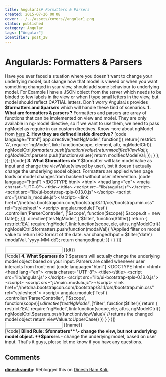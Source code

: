 ```yaml
---
title: AngularJs# Formatters & Parsers
created: 2015-07-26 00:08
cover: ../../assets/covers//angular1.png
status: published
category: Angular
tags: ["Angular"]
identifier: post_28
---
```

# AngularJs: Formatters & Parsers

Have you ever faced a situation where you doesn't want to change your underlying model, but change how that model is viewed or when you want something changed in your view, should add some behaviour to underlying model. For Example I have a JSON object from the server which needs to be binded to few labels in the view or when I type small letters in the view, but model should reflect CAPTIAL letters. Don't worry AngularJs provides **$formatters and $parsers** which will handle these kind of scenarios. **1\. What are formatters & parsers ?** Formatters and parsers are array of functions that can be implemented on view and model. They are only available in ng-model directive, so if we want to use them, we need to pass ngModel as require in our custom directives. Know more about ngModel from [here](https://docs.angularjs.org/api/ng/type/ngModel.NgModelController) **2\. How they are defined inside directive ?** [code language="html"] app.directive('testNgModel', function(){ return{ restrict: 'A', require: 'ngModel', link: function(scope, element, attr, ngModelCtrl){ ngModelCtrl.$formatters.push(function(value){ return modifiedViewVal; }); ngModelCtrl.$parsers.push(function(value){ return modifiedModelVal; }); } }; }); [/code] **3\. What $formatters do ?** $formatter will take modelValue as input and change the viewValue(viewed by user), but it doesn't actually change the umderlying model object. Formatters are applied when page loads or model changes from backend without user intervention. [code language="html"] <!DOCTYPE html> <html> <head lang="en"> <meta charset="UTF-8"> <title></title> <script src="lib/angular.js"></script> <script src="lib/ui-bootstrap-tpls-0.13.0.js"></script> <script src="js/main_module.js"></script> <link href="//netdna.bootstrapcdn.com/bootstrap/3.1.1/css/bootstrap.min.css" rel="stylesheet"> <script> angular.module('Test') .controller('ParserController', ['$scope', function($scope){ $scope.dt = new Date(); }]) .directive('testNgModel', ['$filter', function($filter){ return { restrict:'EA', require:'ngModel', link:function(scope, ele, attrs, ngModelCtrl){ ngModelCtrl.$formatters.push(function(modalVal){ //Applied filter on model value to return ISO format of the date. var changedInput = $filter('date')(modalVal, 'yyyy-MM-dd'); return changedInput; }) } } }]) </script> </head> <body ng-app="Test"> <div ng-controller="ParserController"> <!--Added Custom Directive to change the view of original Object--> <input type="text" ng-model="dt" test-ng-model> <!--Applying $formatters doesn't changed the model value--> {{dt}} </div> </body> </html> [/code] **4\. What $parsers do ?** $parsers will actually change the underlying model object based on your input. Parsers are called whenever user interacts from front-end. [code language="html"] <!DOCTYPE html> <html> <head lang="en"> <meta charset="UTF-8"> <title></title> <script src="lib/angular.js"></script> <script src="lib/ui-bootstrap-tpls-0.13.0.js"></script> <script src="js/main_module.js"></script> <link href="//netdna.bootstrapcdn.com/bootstrap/3.1.1/css/bootstrap.min.css" rel="stylesheet"> <script> angular.module('Test') .controller('ParserController', ['$scope', function($scope){ }]) .directive('testNgModel', ['$filter', function($filter){ return { restrict:'EA', require:'ngModel', link:function(scope, ele, attrs, ngModelCtrl){ ngModelCtrl.$parsers.push(function(viewValue){ // returns the changed model object return viewValue.toUpperCase() }) } } }]) </script> </head> <body ng-app="Test"> <div ng-controller="ParserController"> <!--Added Custom Directive to change the model based on input from user--> <input type="text" ng-model="name" test-ng-model> <!--Applying $parsers to change the model value--> {{name}} </div> </body> </html> [/code] **Blind Rule:** **$formatters** \- change the view, but not underlying model object. **$parsers** \- change the underlying model, based on user input. That's it guys, please let me know if you have any questions.

## Comments

**[dineshramitc](#35 "2015-07-27 07:49:45"):** Reblogged this on [Dinesh Ram Kali.](https://dineshramitc.wordpress.com/2015/07/27/formatters-parsers-in-angularjs/).

